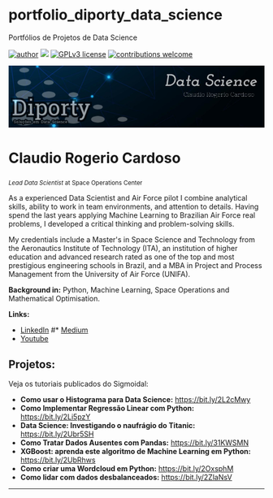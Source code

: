# portfolio_diporty_data_science
Portfólios de  Projetos de Data Science

[![author](https://img.shields.io/badge/author-claudiodiporty-red.svg)](https://www.linkedin.com/feed/) [![](https://img.shields.io/badge/python-3.7+-blue.svg)](https://www.python.org/downloads/release/python-365/) [![GPLv3 license](https://img.shields.io/badge/License-GPLv3-blue.svg)](http://perso.crans.org/besson/LICENSE.html) [![contributions welcome](https://img.shields.io/badge/contributions-welcome-brightgreen.svg?style=flat)](https://github.com/ClaudioDiporty/portfolio_diporty_data_sciencie/issues)

<p align="center">
  <img src="https://github.com/ClaudioDiporty/portfolio_diporty_data_sciencie/blob/main/Banner%20Diporty.png?raw=true" >
</p>

# Claudio Rogerio Cardoso
<sub>*Lead Data Scientist* at Space Operations Center</sub>

As a experienced Data Scientist and Air Force pilot I combine analytical skills, ability to work in team environments, and attention to details. Having spend the last years applying Machine Learning to Brazilian Air Force real problems, I developed a critical thinking and problem-solving skills.

My credentials include a Master's in Space Science and Technology from the Aeronautics Institute of Technology (ITA), an institution of higher education and advanced research rated as one of the top and most prestigious engineering schools in Brazil, and a MBA in Project and Process Management from the University of Air Force (UNIFA).

**Background in:** Python, Machine Learning, Space Operations and Mathematical Optimisation.

**Links:**

* [LinkedIn](https://www.linkedin.com/in/claudio-rogerio-cardoso-3a799095/)
#* [Medium](https://www.medium.com)
* [Youtube](https://www.youtube.com/channel/UCrlW5OPMYtTY8lU7VBGnmcw)


## Projetos:
Veja os tutoriais publicados do Sigmoidal:

* **Como usar o Histograma para Data Science:** https://bit.ly/2L2cMwy
* **Como Implementar Regressão Linear com Python:** https://bit.ly/2Li5pzY
* **Data Science: Investigando o naufrágio do Titanic:** https://bit.ly/2Ubr5SH
* **Como Tratar Dados Ausentes com Pandas:** https://bit.ly/31KWSMN
* **XGBoost: aprenda este algoritmo de Machine Learning em Python:** https://bit.ly/2UbRhws
* **Como criar uma Wordcloud em Python:** https://bit.ly/2OxsphM
* **Como lidar com dados desbalanceados:** https://bit.ly/2ZlaNsV

---
